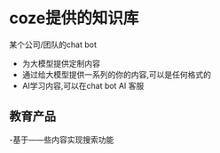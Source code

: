 # coze提供的知识库
某个公司/团队的chat bot
- 为大模型提供定制内容
-   通过给大模型提供一系列的你的内容,可以是任何格式的
- AI学习内容,可以在chat bot AI 客服

## 教育产品
 -基于——些内容实现搜索功能